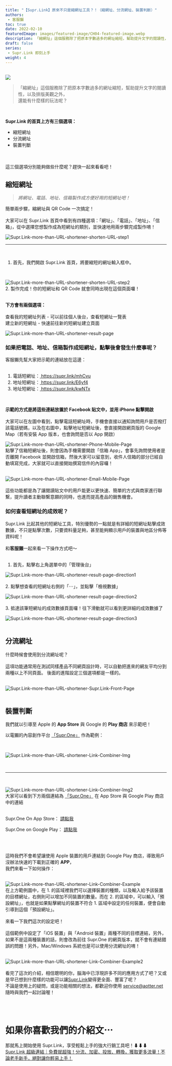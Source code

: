 ```yaml
---
title: "【Supr.Link】原來不只是縮網址工具？！（縮網址、分流網址、裝置判斷）"
authors:
 - 客服獺
toc: true
date: 2022-02-10
featuredImage: images/featured-image/CH04-featured-image.webp
description: 「縮網址」這個服務除了把原本字數過多的網址縮短，幫助提升文字的閱讀性，以及排版美觀之外，還能有什麼樣的玩法呢？
draft: false
series:
 - Supr.Link 即刻上手
weight: 4
---
```

<br>

<a href="https:supr.link/cSfYU" target="_blank" alt="supr.link-infographic">
 <img src="/static/CH04/CH04INFO.png"></a>

<br>

>「縮網址」這個服務除了把原本字數過多的網址縮短，幫助提升文字的閱讀性，以及排版美觀之外，<br>
還能有什麼樣的玩法呢？
<br>

<!-- 插入一張首頁圖-->
**Supr.Link 的首頁上方有三個選項：**
<br>

- 縮短網址
- 分流網址
- 裝置判斷
<br>
<br>
這三個選項分別能夠做些什麼呢？趕快一起來看看吧！
<br>

## 縮短網址

>*將網址、電話、地址、信箱製作成方便好用的短網址吧！*

簡單兩步驟，縮網址與 QR Code 一次搞定！
<br>
<br>
大家可以在 Supr.Link 首頁中看到有四種選項：「網址」、「電話」、「地址」、「信箱」，從中選擇您想製作成為短網址的類別，並快速地用兩步驟完成製作唷！
<!--圖1 -->

![Supr.Link-more-than-URL-shortener-shorten-URL-step1](/static/CH04/CH04PH01.webp)
<br>

---
<br>

1. 首先，我們開啟 Supr.Link 首頁，將要縮短的網址輸入框中。

<br>
<!--圖2 -->

![Supr.Link-more-than-URL-shortener-shorten-URL-step2](/static/CH04/CH04PH02.webp)
<br>
2. 製作完成！你的短網址和 QR Code 就會同時出現在這個頁面囉！<br>
<br>

**下方會有兩個選項：** 
<br>
<br>
查看我的短網址列表 - 可以前往個人後台，查看短網址一覽表<br>
建立新的短網址 - 快速前往新的短網址建立頁面<br>
<!--圖3 -->

![Supr.Link-more-than-URL-shortener-result-page](/static/CH04/CH04PH03.webp)
<br>

### 如果把電話、地址、信箱製作成短網址，點擊後會發生什麼事呢？
客服獺先幫大家把示範的連結放在這邊：<br>
<br>

1. 電話短網址：<a href ="https://supr.link/mhCvU" target ="_blank"> https://supr.link/mhCvu</a><br>
2. 地址短網址：<a href ="https://supr.link/E6yf4" target ="_blank"> https://supr.link/E6yf4</a><br>
3. 地址短網址：<a href ="https://supr.link/kwNTx" target ="_blank"> https://supr.link/kwNTx</a><br>
<br>

**示範的方式是將這些連結放置於 Facebook 貼文中，並用 iPhone 點擊開啟**<br>
<br>
大家可以在左圖中看到，點擊電話短網址時，手機會直接以通知詢問用戶是否撥打該電話號碼，以及在右圖中，點擊地址短網址後，會直接開啟網頁版的 Google Map（若有安裝 App 版本，也會詢問是否以 App 開啟）
<br>
<!--圖4-->

![Supr.Link-more-than-URL-shortener-Phone-Mobile-Page](/static/CH04/CH04PH04.webp)
<br>
點擊了信箱短網址後，則會因為手機需要開啟「信箱 App」，會事先詢問使用者是否離開 Facebook 並開啟信箱，然後大家可以留意到，收件人信箱的部分已經自動填寫完成，大家就可以直接開始撰寫信件的內容囉！
<br>
<br>
<!--圖5-->

![Supr.Link-more-than-URL-shortener-Email-Mobile-Page](/static/CH04/CH04PH05.webp)
<br>
<br>
這些功能都是為了讓閱讀貼文中的用戶能更以更快速、簡單的方式與商家進行聯繫，提升讀者主動聯繫意願的同時，也進而提高產品的銷售機會。<br>

### 如何查看短網址的成效呢？
Supr.Link 比起其他的短網址工具，特別優勢的一點就是有詳細的短網址點擊成效數據，不只是點擊次數，只要資料量足夠，甚至能夠顯示用戶的裝置與地區分佈等資料呢！<br>
<br>
和**客服獺**一起來看一下操作方式吧～<br>
<br>

1. 首先，點擊右上角選單中的「管理後台」
<!--圖6 -->

![Supr.Link-more-than-URL-shortener-result-page-direction1](/static/CH04/CH04PH06.webp)
<br>
<br>
2. 點擊想查看的短網址右側的「⋯」，並點擊「檢視數據」
<!--圖7 -->

![Supr.Link-more-than-URL-shortener-result-page-direction2](/static/CH04/CH04PH07.webp)
<br>
<br>
3. 抵達該筆短網址的成效數據頁面囉！往下滑動就可以看到更詳細的成效數據了
<!--圖8 -->

![Supr.Link-more-than-URL-shortener-result-page-direction3](/static/CH04/CH04PH08.webp)
<br>
<br>
## 分流網址
什麼時候會使用到分流網址呢？<br>
<br>
這項功能通常用在測試同樣產品不同網頁設計時，可以自動把進來的網友平均分到兩種以上不同頁面。 後面的進階設定三個選項都是一樣的。<br>
<br>
<!--圖9 -->

![Supr.Link-more-than-URL-shortener-Supr.Link-Front-Page](/static/CH04/CH04PH09.webp)
<br>
<br>

## 裝置判斷
我們就以引導至 Apple 的 <strong>App Store</strong> 與 Google 的 <strong>Play 商店</strong> 來示範吧！<br>

以電獺的內容創作平台 <a href="https://supr.one" target = "_blank">「Supr.One」</a> 作為範例：<br>
<!--圖10 -->
<br>

![Supr.Link-more-than-URL-shortener-Link-Combiner-Img](/static/CH04/CH04PH10.webp)
<!--圖11 -->
<br>

***
<br>

![Supr.Link-more-than-URL-shortener-Link-Combiner-Img2](/static/CH04/CH04PH11.webp)
<br>
大家可以看到下方兩個連結為 <a href="https://supr.one" target = "_blank">「Supr.One」</a> 在 App Store 與 Google Play 商店中的連結<br>
<br>


Supr.One On App Store：
<a href="https://apps.apple.com/tw/app/supr-one/id1523595013?l=en" target = "_blank"> 請點我 </a>
<br>


Supr.One on Google Play：
<a href= "https://play.google.com/store/apps/details?id=com.aotter.aotter_suprone_android&hl=zh_TW&gl=US" target = "_blank"> 請點我 </a>

<br>
<br>

這時我們不會希望讓使用 Apple 裝置的用戶連結到 Google Play 商店，導致用戶沒辦法快速的下載到正確的 **APP**，<br>
我們來看一下如何操作：<br>
<br>
<!--圖12 -->

![Supr.Link-more-than-URL-shortener-Link-Combiner-Example](/static/CH04/CH04PH12.webp)
<br>
在上方範例圖中，在 1. 的區域裡我們可以選擇裝置的種類，以及輸入給予該裝置的目標網址，右側則可以增加不同裝置的數量。而在 2. 的區域中，可以輸入「預設網址」，也就是如果點擊網址的裝置不符合 1. 區域中設定的任何裝置，便會自動引導到這個「預設網址」。<br>
<br>
來看一下我們這次的設定吧！<br>
<br>
這個範例中設定了「iOS 裝置」與「Android 裝置」兩種不同的目標連結，另外，如果不是這兩種裝置的話，則會改為前往 Supr.One 的網頁版本，就不會有連結錯誤的問題！另外，Mac/Windows 系統也是可以使用分流網址的唷！<br>
<br>
<!--圖13 -->

![Supr.Link-more-than-URL-shortener-Link-Combiner-Example2](/static/CH04/CH04PH13.webp)
<br>
<br>
看完了這次的介紹，相信聰明的你，腦海中已浮現許多不同的應用方式了吧？又或是早已想到什麼樣的功能可以讓<a href="https://console.supr.link" target="_blank">Supr.Link</a>變得更全面、豐富了呢？<br>
不論是使用上的疑問，或是功能相關的想法，都歡迎你使用 <a href="mailto:service@aotter.net" target="_blank">service@aotter.net</a> 隨時與我們一起討論喔！





<br>
<br>

# 如果你喜歡我們的介紹文⋯
那就馬上開始使用 Supr.Link，享受輕鬆上手的強大行銷工具吧！⬇⬇⬇<br>
<a href="https://console.supr.link" target="_blank"> Supr.Link 超級連結｜免費就超強！分流、加密、投放、轉換，獲取更多流量！不論老手新手，絕對讓你輕易上手！</a>
<br>
<br>

